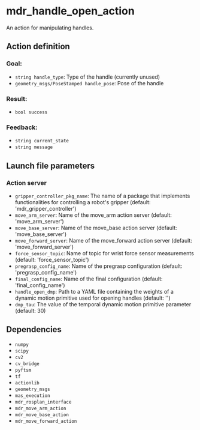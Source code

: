 # mdr_handle_open_action

An action for manipulating handles.

## Action definition

### Goal:

* ``string handle_type``: Type of the handle (currently unused)
* ``geometry_msgs/PoseStamped handle_pose``: Pose of the handle

### Result:

* ``bool success``

### Feedback:

* ``string current_state``
* ``string message``

## Launch file parameters

### Action server
* ``gripper_controller_pkg_name``: The name of a package that implements functionalities for controlling a robot's gripper (default: 'mdr_gripper_controller')
* ``move_arm_server``: Name of the move_arm action server (default: 'move_arm_server')
* ``move_base_server``: Name of the move_base action server (default: 'move_base_server')
* ``move_forward_server``: Name of the move_forward action server (default: 'move_forward_server')
* ``force_sensor_topic``: Name of topic for wrist force sensor measurements (default: 'force_sensor_topic')
* ``pregrasp_config_name``: Name of the pregrasp configuration (default: 'pregrasp_config_name')
* ``final_config_name``: Name of the final configuration (default: 'final_config_name')
* ``handle_open_dmp``: Path to a YAML file containing the weights of a dynamic motion primitive used for opening handles (default: '')
* ``dmp_tau``: The value of the temporal dynamic motion primitive parameter (default: 30)

## Dependencies

* ``numpy``
* ``scipy``
* ``cv2``
* ``cv_bridge``
* ``pyftsm``
* ``tf``
* ``actionlib``
* ``geometry_msgs``
* ``mas_execution``
* ``mdr_rosplan_interface``
* ``mdr_move_arm_action``
* ``mdr_move_base_action``
* ``mdr_move_forward_action``
